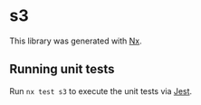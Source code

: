 # s3

This library was generated with [Nx](https://nx.dev).

## Running unit tests

Run `nx test s3` to execute the unit tests via [Jest](https://jestjs.io).
